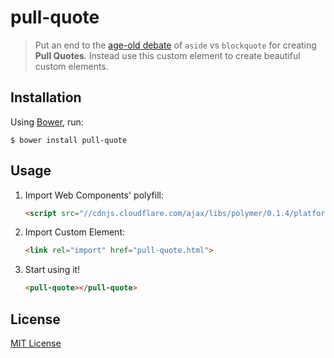 # pull-quote

> Put an end to the [age-old debate](www.impressivewebs.com/aside-vs-blockquote-html5/) of `aside` vs `blockquote` for creating **Pull Quotes**. Instead use this custom element to create beautiful custom elements.

## Installation

Using [Bower](http://bower.io), run:

```shell
$ bower install pull-quote
```

## Usage

1. Import Web Components' polyfill:

	```html
    <script src="//cdnjs.cloudflare.com/ajax/libs/polymer/0.1.4/platform.js"></script>
    ```

2. Import Custom Element:

	```html
	<link rel="import" href="pull-quote.html">
	```

3. Start using it!

	```html
	<pull-quote></pull-quote> 
	```

## License

[MIT License](http://opensource.org/licenses/MIT)
